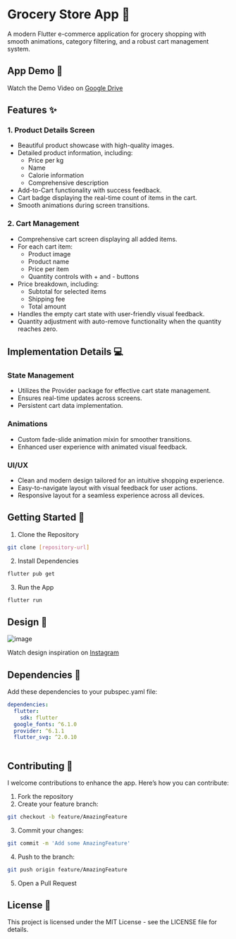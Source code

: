 # Grocery Store App 🥬
A modern Flutter e-commerce application for grocery shopping with smooth animations, category filtering, and a robust cart management system.

## App Demo 🎥
Watch the Demo Video on [Google Drive](your-google-drive-link)

## Features ✨

### 1. Product Details Screen
- Beautiful product showcase with high-quality images.
- Detailed product information, including:
  - Price per kg
  - Name
  - Calorie information
  - Comprehensive description
- Add-to-Cart functionality with success feedback.
- Cart badge displaying the real-time count of items in the cart.
- Smooth animations during screen transitions.

### 2. Cart Management
- Comprehensive cart screen displaying all added items.
- For each cart item:
  - Product image
  - Product name
  - Price per item
  - Quantity controls with + and - buttons
- Price breakdown, including:
  - Subtotal for selected items
  - Shipping fee
  - Total amount
- Handles the empty cart state with user-friendly visual feedback.
- Quantity adjustment with auto-remove functionality when the quantity reaches zero.

## Implementation Details 💻

### State Management
- Utilizes the Provider package for effective cart state management.
- Ensures real-time updates across screens.
- Persistent cart data implementation.

### Animations
- Custom fade-slide animation mixin for smoother transitions.
- Enhanced user experience with animated visual feedback.

### UI/UX
- Clean and modern design tailored for an intuitive shopping experience.
- Easy-to-navigate layout with visual feedback for user actions.
- Responsive layout for a seamless experience across all devices.

## Getting Started 🚀

1. Clone the Repository
```bash
git clone [repository-url]
```

2. Install Dependencies
```bash
flutter pub get
```

3. Run the App
```bash
flutter run
```

## Design  📸
![image](https://github.com/user-attachments/assets/581ee8c2-5d89-4e10-97e6-62cf6b947376)


Watch design inspiration on [Instagram](https://www.instagram.com/p/DFVjRGVOV0L/?igsh=dWpxa2pzaTk2Zzlq&img_index=1)

## Dependencies 🧩
Add these dependencies to your pubspec.yaml file:

```yaml
dependencies:
  flutter:
    sdk: flutter
  google_fonts: ^6.1.0
  provider: ^6.1.1
  flutter_svg: ^2.0.10
 
```

## Contributing 🤝
I welcome contributions to enhance the app. Here’s how you can contribute:

1. Fork the repository
2. Create your feature branch:
```bash
git checkout -b feature/AmazingFeature
```
3. Commit your changes:
```bash
git commit -m 'Add some AmazingFeature'
```
4. Push to the branch:
```bash
git push origin feature/AmazingFeature
```
5. Open a Pull Request

## License 📝
This project is licensed under the MIT License - see the LICENSE file for details.

